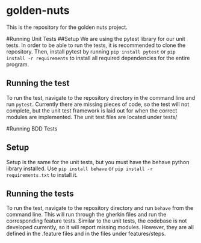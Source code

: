 # golden-nuts
This is the repository for the golden nuts project. 

#Running Unit Tests
##Setup
We are using the pytest library for our unit tests. In order to be able to run the tests, it is recommended to clone the repository. Then, install pytest by running `pip install pytest` or `pip install -r requirements` to install all required dependencies for the entire program.  

## Running the test
To run the test, navigate to the repository directory in the command line and run `pytest`. Currently there are missing pieces of code, so the test will not complete, but the unit test framework is laid out for when the correct modules are implemented. The unit test files are located under tests/ 

#Running BDD Tests
## Setup
Setup is the same for the unit tests, but you must have the behave python library installed. Use `pip install behave` or `pip install -r requirements.txt` to install it. 

## Running the tests
To run the test, navigate to the repository directory and run `behave` from the command line. This will run through the gherkin files and run the corresponding feature tests. Similar to the unit tests, the codebase is not developed currently, so it will report missing modules. However, they are all defined in the .feature files and in the files under features/steps. 
